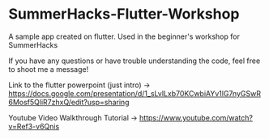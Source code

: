# SummerHacks-Flutter-Workshop
A sample app created on flutter. Used in the beginner's workshop for SummerHacks

If you have any questions or have trouble understanding the code, feel free to shoot me a message!

Link to the flutter powerpoint (just intro) -> https://docs.google.com/presentation/d/1_sLvlLxb70KCwbiAYv1lG7nyGSwR6Mosf5QliR7zhxQ/edit?usp=sharing

Youtube Video Walkthrough Tutorial -> https://www.youtube.com/watch?v=Ref3-v6Qnis
